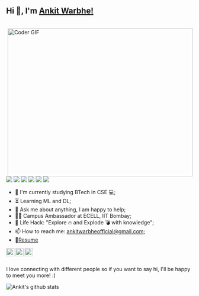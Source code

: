 ## Hi 👋, I'm [Ankit Warbhe!](https://ankitwarbhe.github.io) 
<br>

<img align="right" src="https://media.giphy.com/media/SWoSkN6DxTszqIKEqv/giphy.gif" alt="Coder GIF" width="500" height="400">




![](https://img.shields.io/badge/Machine%20Learning-%3C%2F%3E-blueviolet) ![](https://img.shields.io/badge/Core%20Java-%3C%2F%3E-yellow) ![](https://img.shields.io/badge/Python-%7C-0%2C%2022%2C%20100) ![](https://img.shields.io/badge/Business%20English-%7C-yellowgreen) ![](https://img.shields.io/badge/SQL-%7C-orange) ![](https://img.shields.io/badge/Cloud%20Developer-%7C-blue)
- :telescope: I'm currently studying BTech in CSE 💻;
- :hourglass_flowing_sand: Learning ML and DL;
- 💬 Ask me about anything, I am happy to help;
- :man_technologist: Campus Ambassador at ECELL, IIT Bombay; 
- :dart: Life Hack: "Explore :fire: and Explode :bomb: with knowledge";
- 📫 How to reach me: ankitwarbheofficial@gmail.com;
- 📝[Resume](https://ankitwarbhe.github.io/cdn/about/Ankit-warbhe-cv.pdf) <br>

    
<a href="https://twitter.com/ankitwarbhe">
  <img align="left" alt="Ankit Warbhe | Twitter" width="22px" src="https://cdn.jsdelivr.net/npm/simple-icons@v3/icons/twitter.svg" />
</a>
<a href="https://www.linkedin.com/in/ankit-warbhe/">
  <img align="left" alt="Ankit's LinkdeIN" width="22px" src="https://cdn.jsdelivr.net/npm/simple-icons@v3/icons/linkedin.svg" />
</a>
<a href="https://www.instagram.com/ankit.warbhe/">
  <img align="left" alt="Ankit's Instagram" width="22px" src="https://cdn.jsdelivr.net/npm/simple-icons@v3/icons/instagram.svg" />
</a>

<br><br>

 I love connecting with different people so if you want to say hi, I'll be happy to meet you more! :)
 <br>

![Ankit's github stats](https://github-readme-stats.vercel.app/api?username=ankitwarbhe)


